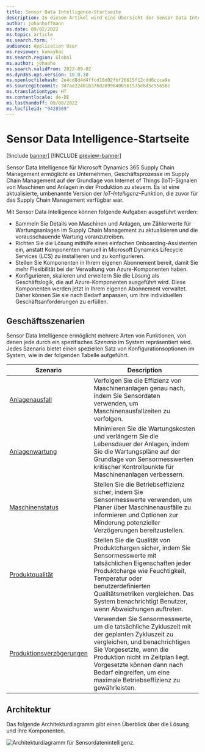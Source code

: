 ```yaml
---
title: Sensor Data Intelligence-Startseite
description: In diesem Artikel wird eine Übersicht der Sensor Data Intelligence angezeigt. Organisationen können diese Funktion verwenden, um Geschäftsprozesse in Microsoft Dynamics 365 Supply Chain Management voranzutreiben, basierend auf Internet of Things (IoT)-Signalen von Maschinen und Anlagen in der Produktionshalle.
author: johanhoffmann
ms.date: 09/02/2022
ms.topic: article
ms.search.form: ''
audience: Application User
ms.reviewer: kamaybac
ms.search.region: Global
ms.author: johanho
ms.search.validFrom: 2022-09-02
ms.dyn365.ops.version: 10.0.30
ms.openlocfilehash: 2e4cd8d4d4ffcd10d02fbf26615f12cdd6ccca9e
ms.sourcegitcommit: 3d7ae22401b376d2899840b561575e8d5c55658c
ms.translationtype: HT
ms.contentlocale: de-DE
ms.lasthandoff: 09/08/2022
ms.locfileid: "9428369"
---
```

# <a name="sensor-data-intelligence-home-page"></a>Sensor Data Intelligence-Startseite

[!include [banner](../includes/banner.md)]
[!INCLUDE [preview-banner](../includes/preview-banner.md)]

Sensor Data Intelligence für Microsoft Dynamics 365 Supply Chain Management ermöglicht es Unternehmen, Geschäftsprozesse im Supply Chain Management auf der Grundlage von Internet of Things (IoT)-Signalen von Maschinen und Anlagen in der Produktion zu steuern. Es ist eine aktualisierte, umbenannte Version der *IoT-Intelligenz*-Funktion, die zuvor für das Supply Chain Management verfügbar war.

Mit Sensor Data Intelligence können folgende Aufgaben ausgeführt werden:

- Sammeln Sie Details von Maschinen und Anlagen, um Zählerwerte für Wartungsanlagen im Supply Chain Management zu aktualisieren und die vorausschauende Wartung voranzutreiben.
- Richten Sie die Lösung mithilfe eines einfachen Onboarding-Assistenten ein, anstatt Komponenten manuell in Microsoft Dynamics Lifecycle Services (LCS) zu installieren und zu konfigurieren.
- Stellen Sie Komponenten in Ihrem eigenen Abonnement bereit, damit Sie mehr Flexibilität bei der Verwaltung von Azure-Komponenten haben.
- Konfigurieren, skalieren und erweitern Sie die Lösung als Geschäftslogik, die auf Azure-Komponenten ausgeführt wird. Diese Komponenten werden jetzt in Ihrem eigenen Abonnement verwaltet. Daher können Sie sie nach Bedarf anpassen, um Ihre individuellen Geschäftsanforderungen zu erfüllen.

## <a name="business-scenarios"></a>Geschäftsszenarien

Sensor Data Intelligence ermöglicht mehrere Arten von Funktionen, von denen jede durch ein spezifisches *Szenario* im System repräsentiert wird. Jedes Szenario bietet einen speziellen Satz von Konfigurationsoptionen im System, wie in der folgenden Tabelle aufgeführt.

| Szenario | Description |
|---|---|
| [Anlagenausfall](sdi-scenario-asset-downtime.md) | Verfolgen Sie die Effizienz von Maschinenanlagen genau nach, indem Sie Sensordaten verwenden, um Maschinenausfallzeiten zu verfolgen. |
| [Anlagenwartung](sdi-scenario-asset-maintenance.md) | Minimieren Sie die Wartungskosten und verlängern Sie die Lebensdauer der Anlagen, indem Sie die Wartungspläne auf der Grundlage von Sensormesswerten kritischer Kontrollpunkte für Maschinenanlagen verbessern. |
| [Maschinenstatus](sdi-scenario-equipment-downtime.md) | Stellen Sie die Betriebseffizienz sicher, indem Sie Sensormesswerte verwenden, um Planer über Maschinenausfälle zu informieren und Optionen zur Minderung potenzieller Verzögerungen bereitzustellen. |
| [Produktqualität](sdi-scenario-product-quality.md) | Stellen Sie die Qualität von Produktchargen sicher, indem Sie Sensormesswerte mit tatsächlichen Eigenschaften jeder Produktcharge wie Feuchtigkeit, Temperatur oder benutzerdefinierten Qualitätsmetriken vergleichen. Das System benachrichtigt Benutzer, wenn Abweichungen auftreten. |
| [Produktionsverzögerungen](sdi-scenario-production-delays.md) | Verwenden Sie Sensormesswerte, um die tatsächliche Zykluszeit mit der geplanten Zykluszeit zu vergleichen, und benachrichtigen Sie Vorgesetzte, wenn die Produktion nicht im Zeitplan liegt. Vorgesetzte können dann nach Bedarf eingreifen, um eine maximale Betriebseffizienz zu gewährleisten. |

## <a name="architecture"></a>Architektur

Das folgende Architekturdiagramm gibt einen Überblick über die Lösung und ihre Komponenten.

![Architekturdiagramm für Sensordatenintelligenz.](media/sdi-architecture.png "Architekturdiagramm für Sensor Data Intelligence")
